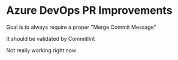 # Azure DevOps PR Improvements

Goal is to always require a proper "Merge Commit Message"

It should be validated by Commitlint

Not really working right now